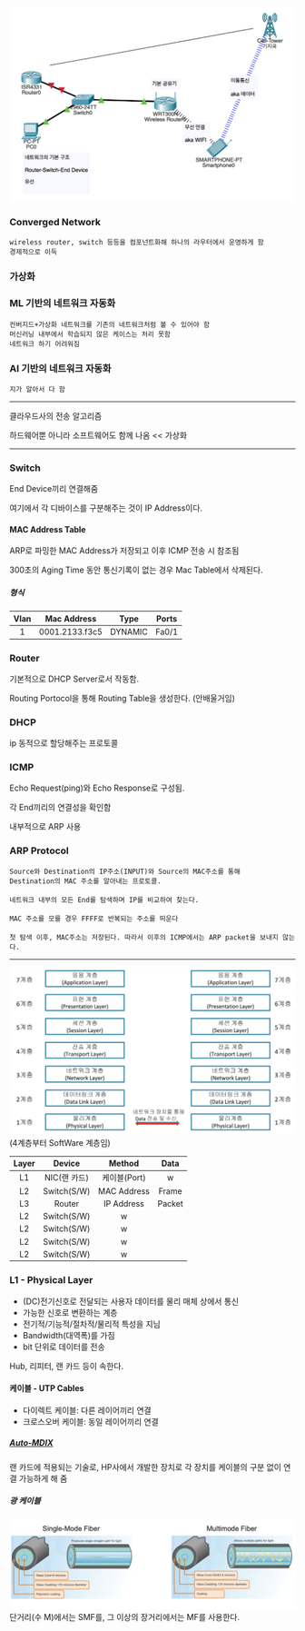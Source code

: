 ![img1](image1.png)

### Converged Network

    wireless router, switch 등등을 컴포넌트화해 하나의 라우터에서 운영하게 함
    경제적으로 이득 

### 가상화

### ML 기반의 네트워크 자동화

    컨버지드+가상화 네트워크를 기존의 네트워크처럼 볼 수 있어야 함 
    머신러닝 내부에서 학습되지 않은 케이스는 처리 못함
    네트워크 하기 어려워짐 

### AI 기반의 네트워크 자동화

    지가 알아서 다 함 

***

클라우드사의 전송 알고리즘

하드웨어뿐 아니라 소프트웨어도 함께 나옴 << 가상화
***
### Switch

End Device끼리 연결해줌

여기에서 각 디바이스를 구분해주는 것이 IP Address이다.

#### MAC Address Table

ARP로 파밍한 MAC Address가 저장되고 이후 ICMP 전송 시 참조됨

300초의 Aging Time 동안 통신기록이 없는 경우 Mac Table에서 삭제된다.

##### 형식

|Vlan|Mac Address|Type|Ports|
|:-:|:-:|:-:|:-:|
|1|0001.2133.f3c5|DYNAMIC|Fa0/1|

### Router

기본적으로 DHCP Server로서 작동함.

Routing Portocol을 통해 Routing Table을 생성한다. (안배울거임)

### DHCP

ip 동적으로 할당해주는 프로토콜

### ICMP

Echo Request(ping)와 Echo Response로 구성됨.

각 End끼리의 연결성을 확인함

내부적으로 ARP 사용

### ARP Protocol
    Source와 Destination의 IP주소(INPUT)와 Source의 MAC주소를 통해
    Destination의 MAC 주소를 알아내는 프로토콜.

    네트워크 내부의 모든 End를 탐색하며 IP를 비교하여 찾는다.

    MAC 주소를 모를 경우 FFFF로 반복되는 주소를 띄운다

    첫 탐색 이후, MAC주소는 저장된다. 따라서 이후의 ICMP에서는 ARP packet을 보내지 않는다.

***

![OSI 7](image2.png)
(4계층부터 SoftWare 계층임)

| Layer | Device | Method | Data |
|:-:|:-:|:-:|:-:|
| L1 | NIC(랜 카드) | 케이블(Port) |w|
| L2 | Switch(S/W) | MAC Address | Frame |
| L3 | Router | IP Address | Packet |
| L2 | Switch(S/W) | w |  |
| L2 | Switch(S/W) | w |  |
| L2 | Switch(S/W) | w |  |
| L2 | Switch(S/W) | w |  |


### L1 - Physical Layer

* (DC)전기신호로 전달되는 사용자 데이터를 물리 매체 상에서 통신 
* 가능한 신호로 변환하는 계층 
* 전기적/기능적/절차적/물리적 특성을 지님
* Bandwidth(대역폭)를 가짐
* bit 단위로 데이터를 전송

Hub, 리피터, 랜 카드 등이 속한다.

#### 케이블 - UTP Cables
- 다이렉트 케이블: 다른 레이어끼리 연결
- 크로스오버 케이블: 동일 레이어끼리 연결

##### [Auto-MDIX](https://www.hp.com/hpinfo/abouthp/iplicensing/automdix.html)

랜 카드에 적용되는 기술로, HP사에서 개발한 장치로 각 장치를 케이블의 구분 없이 연결 가능하게 해 줌 

##### 광 케이블

![image3.png](image3.png)
단거리(수 M)에서는 SMF를, 그 이상의 장거리에서는 MF를 사용한다.